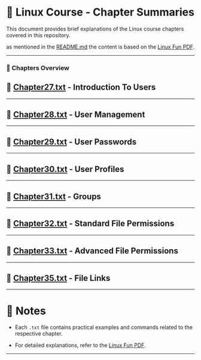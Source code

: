 # 📖 Linux Course - Chapter Summaries

This document provides brief explanations of the Linux course chapters covered in this repository.

as mentioned in the [README.md](README.md) the content is based on the [Linux Fun PDF](https://linux-training.be/linuxfun.pdf).

---

### 📝 Chapters Overview

## 📄 [Chapter27.txt](Chapter27.txt) - **Introduction To Users**

---

## 📄 [Chapter28.txt](Chapter28.txt) - **User Management**

---

## 📄 [Chapter29.txt](Chapter29.txt) - **User Passwords**

---

## 📄 [Chapter30.txt](Chapter30.txt) - **User Profiles**

---

## 📄 [Chapter31.txt](Chapter31.txt) - **Groups**

---

## 📄 [Chapter32.txt](Chapter32.txt) - **Standard File Permissions**

---

## 📄 [Chapter33.txt](Chapter33.txt) - **Advanced File Permissions**

---

## 📄 [Chapter35.txt](Chapter35.txt) - **File Links**

---

# 🙌 Notes
- Each `.txt` file contains practical examples and commands related to the respective chapter.

- For detailed explanations, refer to the [Linux Fun PDF](https://linux-training.be/linuxfun.pdf).

---

